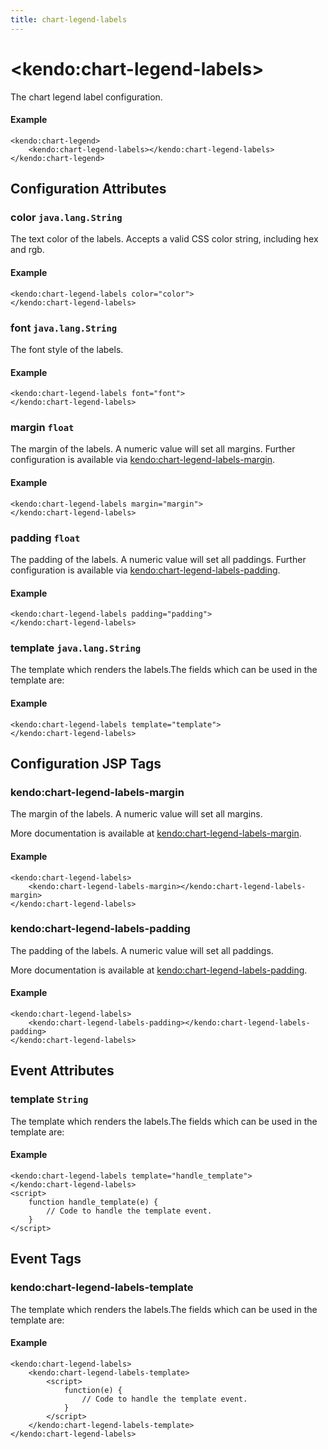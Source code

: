 ```yaml
---
title: chart-legend-labels
---
```


# \<kendo:chart-legend-labels\>

The chart legend label configuration.

#### Example
    <kendo:chart-legend>
        <kendo:chart-legend-labels></kendo:chart-legend-labels>
    </kendo:chart-legend>

## Configuration Attributes

### color `java.lang.String`

The text color of the labels. Accepts a valid CSS color string, including hex and rgb.

#### Example
    <kendo:chart-legend-labels color="color">
    </kendo:chart-legend-labels>

### font `java.lang.String`

The font style of the labels.

#### Example
    <kendo:chart-legend-labels font="font">
    </kendo:chart-legend-labels>

### margin `float`

The margin of the labels. A numeric value will set all margins. Further configuration is available via [kendo:chart-legend-labels-margin](#kendo-chart-legend-labels-margin). 

#### Example
    <kendo:chart-legend-labels margin="margin">
    </kendo:chart-legend-labels>

### padding `float`

The padding of the labels. A numeric value will set all paddings. Further configuration is available via [kendo:chart-legend-labels-padding](#kendo-chart-legend-labels-padding). 

#### Example
    <kendo:chart-legend-labels padding="padding">
    </kendo:chart-legend-labels>

### template `java.lang.String`

The template which renders the labels.The fields which can be used in the template are:

#### Example
    <kendo:chart-legend-labels template="template">
    </kendo:chart-legend-labels>


##  Configuration JSP Tags

### kendo:chart-legend-labels-margin

The margin of the labels. A numeric value will set all margins.

More documentation is available at [kendo:chart-legend-labels-margin](/api/wrappers/jsp/chart/legend-labels-margin).

#### Example

    <kendo:chart-legend-labels>
        <kendo:chart-legend-labels-margin></kendo:chart-legend-labels-margin>
    </kendo:chart-legend-labels>

### kendo:chart-legend-labels-padding

The padding of the labels. A numeric value will set all paddings.

More documentation is available at [kendo:chart-legend-labels-padding](/api/wrappers/jsp/chart/legend-labels-padding).

#### Example

    <kendo:chart-legend-labels>
        <kendo:chart-legend-labels-padding></kendo:chart-legend-labels-padding>
    </kendo:chart-legend-labels>


## Event Attributes

### template `String`

The template which renders the labels.The fields which can be used in the template are:


#### Example
    <kendo:chart-legend-labels template="handle_template">
    </kendo:chart-legend-labels>
    <script>
        function handle_template(e) {
            // Code to handle the template event.
        }
    </script>

## Event Tags

### kendo:chart-legend-labels-template

The template which renders the labels.The fields which can be used in the template are:


#### Example
    <kendo:chart-legend-labels>
        <kendo:chart-legend-labels-template>
            <script>
                function(e) {
                    // Code to handle the template event.
                }
            </script>
        </kendo:chart-legend-labels-template>
    </kendo:chart-legend-labels>

